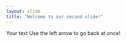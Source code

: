 ```yaml
---
layout: slide
title: "Welcome to our second slide!"
---
```

Your text
Use the left arrow to go back at once!
